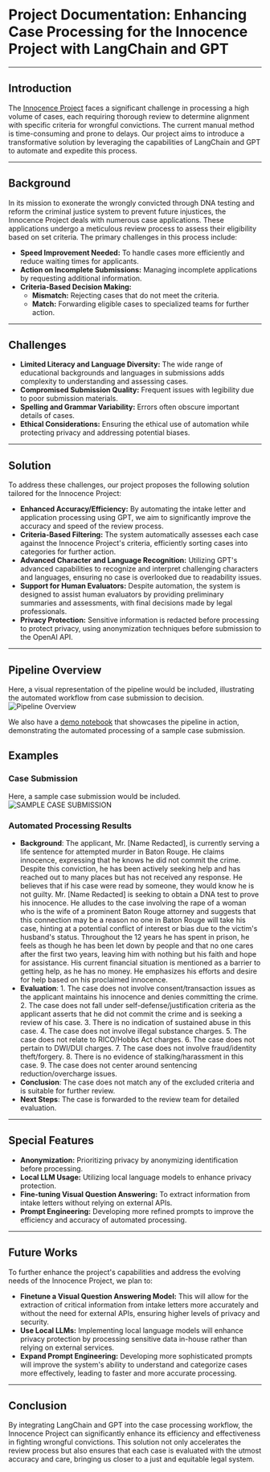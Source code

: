 # Project Documentation: Enhancing Case Processing for the Innocence Project with LangChain and GPT

---

## Introduction

The [Innocence Project](https://innocenceproject.org/) faces a significant challenge in processing a high volume of cases, each requiring thorough review to determine alignment with specific criteria for wrongful convictions. The current manual method is time-consuming and prone to delays. Our project aims to introduce a transformative solution by leveraging the capabilities of LangChain and GPT to automate and expedite this process.

---

## Background

In its mission to exonerate the wrongly convicted through DNA testing and reform the criminal justice system to prevent future injustices, the Innocence Project deals with numerous case applications. These applications undergo a meticulous review process to assess their eligibility based on set criteria. The primary challenges in this process include:

- **Speed Improvement Needed:** To handle cases more efficiently and reduce waiting times for applicants.
- **Action on Incomplete Submissions:** Managing incomplete applications by requesting additional information.
- **Criteria-Based Decision Making:**
  - **Mismatch:** Rejecting cases that do not meet the criteria.
  - **Match:** Forwarding eligible cases to specialized teams for further action.

---

## Challenges

- **Limited Literacy and Language Diversity:** The wide range of educational backgrounds and languages in submissions adds complexity to understanding and assessing cases.
- **Compromised Submission Quality:** Frequent issues with legibility due to poor submission materials.
- **Spelling and Grammar Variability:** Errors often obscure important details of cases.
- **Ethical Considerations:** Ensuring the ethical use of automation while protecting privacy and addressing potential biases.

---

## Solution

To address these challenges, our project proposes the following solution tailored for the Innocence Project:

- **Enhanced Accuracy/Efficiency:** By automating the intake letter and application processing using GPT, we aim to significantly improve the accuracy and speed of the review process.
- **Criteria-Based Filtering:** The system automatically assesses each case against the Innocence Project's criteria, efficiently sorting cases into categories for further action.
- **Advanced Character and Language Recognition:** Utilizing GPT's advanced capabilities to recognize and interpret challenging characters and languages, ensuring no case is overlooked due to readability issues.
- **Support for Human Evaluators:** Despite automation, the system is designed to assist human evaluators by providing preliminary summaries and assessments, with final decisions made by legal professionals.
- **Privacy Protection:** Sensitive information is redacted before processing to protect privacy, using anonymization techniques before submission to the OpenAI API.

---

## Pipeline Overview

Here, a visual representation of the pipeline would be included, illustrating the automated workflow from case submission to decision.
![Pipeline Overview](assets/pipeline.png)

We also have a [demo notebook](notebooks/innocence_project.ipynb) that showcases the pipeline in action, demonstrating the automated processing of a sample case submission.

## Examples

### Case Submission 
Here, a sample case submission would be included.
![SAMPLE CASE SUBMISSION](datasets/masked_letter.png)

### Automated Processing Results
- **Background**: The applicant, Mr. [Name Redacted], is currently serving a life sentence for attempted murder in Baton Rouge. He claims innocence, expressing that he knows he did not commit the crime. Despite this conviction, he has been actively seeking help and has reached out to many places but has not received any response. He believes that if his case were read by someone, they would know he is not guilty. Mr. [Name Redacted] is seeking to obtain a DNA test to prove his innocence. He alludes to the case involving the rape of a woman who is the wife of a prominent Baton Rouge attorney and suggests that this connection may be a reason no one in Baton Rouge will take his case, hinting at a potential conflict of interest or bias due to the victim's husband's status. Throughout the 12 years he has spent in prison, he feels as though he has been let down by people and that no one cares after the first two years, leaving him with nothing but his faith and hope for assistance. His current financial situation is mentioned as a barrier to getting help, as he has no money. He emphasizes his efforts and desire for help based on his proclaimed innocence.
- **Evaluation**: 1. The case does not involve consent/transaction issues as the applicant maintains his innocence and denies committing the crime. 2. The case does not fall under self-defense/justification criteria as the applicant asserts that he did not commit the crime and is seeking a review of his case. 3. There is no indication of sustained abuse in this case. 4. The case does not involve illegal substance charges. 5. The case does not relate to RICO/Hobbs Act charges. 6. The case does not pertain to DWI/DUI charges. 7. The case does not involve fraud/identity theft/forgery. 8. There is no evidence of stalking/harassment in this case. 9. The case does not center around sentencing reduction/overcharge issues.
- **Conclusion**: The case does not match any of the excluded criteria and is suitable for further review.
- **Next Steps**: The case is forwarded to the review team for detailed evaluation.

---

## Special Features

- **Anonymization:** Prioritizing privacy by anonymizing identification before processing.
- **Local LLM Usage:** Utilizing local language models to enhance privacy protection.
- **Fine-tuning Visual Question Answering:** To extract information from intake letters without relying on external APIs.
- **Prompt Engineering:** Developing more refined prompts to improve the efficiency and accuracy of automated processing.

---

## Future Works

To further enhance the project's capabilities and address the evolving needs of the Innocence Project, we plan to:

- **Finetune a Visual Question Answering Model:** This will allow for the extraction of critical information from intake letters more accurately and without the need for external APIs, ensuring higher levels of privacy and security.
- **Use Local LLMs:** Implementing local language models will enhance privacy protection by processing sensitive data in-house rather than relying on external services.
- **Expand Prompt Engineering:** Developing more sophisticated prompts will improve the system's ability to understand and categorize cases more effectively, leading to faster and more accurate processing.

---

## Conclusion

By integrating LangChain and GPT into the case processing workflow, the Innocence Project can significantly enhance its efficiency and effectiveness in fighting wrongful convictions. This solution not only accelerates the review process but also ensures that each case is evaluated with the utmost accuracy and care, bringing us closer to a just and equitable legal system.
